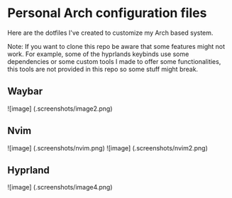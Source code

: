# Personal Arch configuration files

Here are the dotfiles I've created to customize my Arch based system.

Note: If you want to clone this repo be aware that some features might not work. For example, some of the hyprlands keybinds use some dependencies or some custom tools I made to offer some functionalities, this tools are not provided in this repo so some stuff might break.

## Waybar

![image] (.screenshots/image2.png)


## Nvim

![image] (.screenshots/nvim.png)
![image] (.screenshots/nvim2.png)



## Hyprland

![image] (.screenshots/image4.png) 